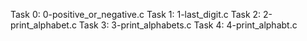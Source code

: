 Task 0: 0-positive_or_negative.c
Task 1: 1-last_digit.c
Task 2: 2-print_alphabet.c
Task 3: 3-print_alphabets.c
Task 4: 4-print_alphabt.c
